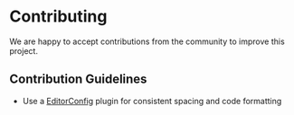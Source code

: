 # Contributing

We are happy to accept contributions from the community to improve this project.

## Contribution Guidelines

- Use a [EditorConfig](https://editorconfig.org) plugin for consistent spacing and code formatting
